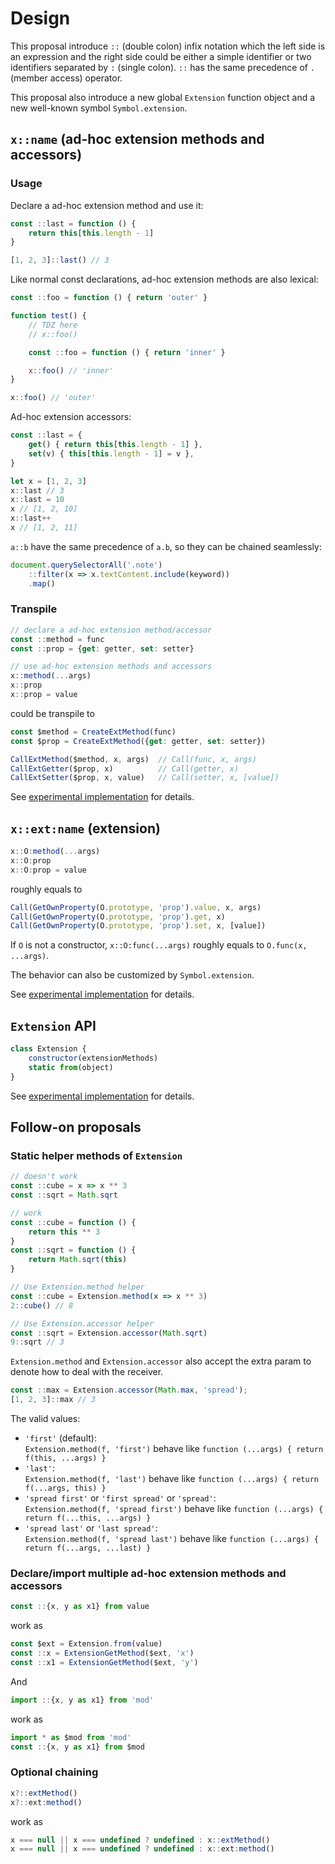 # Design

This proposal introduce `::` (double colon) infix notation which the left side is an expression and the right side could be either a simple identifier or two identifiers separated by `:` (single colon). `::` has the same precedence of `.` (member access) operator.

This proposal also introduce a new global `Extension` function object and a new well-known symbol `Symbol.extension`.

## `x::name` (ad-hoc extension methods and accessors)

### Usage

Declare a ad-hoc extension method and use it:
```js
const ::last = function () {
	return this[this.length - 1]
}

[1, 2, 3]::last() // 3
```

Like normal const declarations, ad-hoc extension methods are also
lexical:

```js
const ::foo = function () { return 'outer' }

function test() {
	// TDZ here
	// x::foo()

	const ::foo = function () { return 'inner' }

	x::foo() // 'inner'
}

x::foo() // 'outer'
```

Ad-hoc extension accessors:

```js
const ::last = {
	get() { return this[this.length - 1] },
	set(v) { this[this.length - 1] = v },
}

let x = [1, 2, 3]
x::last // 3
x::last = 10
x // [1, 2, 10]
x::last++
x // [1, 2, 11]
```

`a::b` have the same precedence of `a.b`, so they can be chained seamlessly:

```js
document.querySelectorAll('.note')
	::filter(x => x.textContent.include(keyword))
	.map()
```



### Transpile

```js
// declare a ad-hoc extension method/accessor
const ::method = func
const ::prop = {get: getter, set: setter}

// use ad-hoc extension methods and accessors
x::method(...args)
x::prop
x::prop = value
```
could be transpile to
```js
const $method = CreateExtMethod(func)
const $prop = CreateExtMethod({get: getter, set: setter})

CallExtMethod($method, x, args)  // Call(func, x, args)
CallExtGetter($prop, x)          // Call(getter, x)
CallExtSetter($prop, x, value)   // Call(setter, x, [value])
```

See [experimental implementation](../experimental/binary.js) for details.

## `x::ext:name` (extension)

```js
x::O:method(...args)
x::O:prop
x::O:prop = value
```
roughly equals to
```js
Call(GetOwnProperty(O.prototype, 'prop').value, x, args)
Call(GetOwnProperty(O.prototype, 'prop').get, x)
Call(GetOwnProperty(O.prototype, 'prop').set, x, [value])
```

If `O` is not a constructor, `x::O:func(...args)` roughly equals to `O.func(x, ...args)`.

The behavior can also be customized by `Symbol.extension`.

See [experimental implementation](../experimental/ternary.js) for details.

## `Extension` API

```js
class Extension {
	constructor(extensionMethods)
	static from(object)
}
```

See [experimental implementation](../experimental/Extension.js) for details.

## Follow-on proposals

### Static helper methods of `Extension`

```js
// doesn't work
const ::cube = x => x ** 3
const ::sqrt = Math.sqrt
```
```js
// work
const ::cube = function () {
	return this ** 3
}
const ::sqrt = function () {
	return Math.sqrt(this)
}
```

```js
// Use Extension.method helper
const ::cube = Extension.method(x => x ** 3)
2::cube() // 8

// Use Extension.accessor helper
const ::sqrt = Extension.accessor(Math.sqrt)
9::sqrt // 3
```

`Extension.method` and `Extension.accessor` also accept the extra param to denote how to deal with the receiver.
```js
const ::max = Extension.accessor(Math.max, 'spread');
[1, 2, 3]::max // 3
```

The valid values:
- `'first'` (default): <br>
  `Extension.method(f, 'first')` behave like `function (...args) { return f(this, ...args) }`
- `'last'`: <br>
  `Extension.method(f, 'last')` behave like `function (...args) { return f(...args, this) }`
- `'spread first'` or `'first spread'` or `'spread'`: <br>
  `Extension.method(f, 'spread first')` behave like `function (...args) { return f(...this, ...args) }`
- `'spread last'` or `'last spread'`: <br>
  `Extension.method(f, 'spread last')` behave like `function (...args) { return f(...args, ...last) }`

### Declare/import multiple ad-hoc extension methods and accessors

```js
const ::{x, y as x1} from value
```
work as
```js
const $ext = Extension.from(value)
const ::x = ExtensionGetMethod($ext, 'x')
const ::x1 = ExtensionGetMethod($ext, 'y')
```
And
```js
import ::{x, y as x1} from 'mod'
```
work as
```js
import * as $mod from 'mod'
const ::{x, y as x1} from $mod
```

### Optional chaining

```js
x?::extMethod()
x?::ext:method()
```

work as

```js
x === null || x === undefined ? undefined : x::extMethod()
x === null || x === undefined ? undefined : x::ext:method()
```

